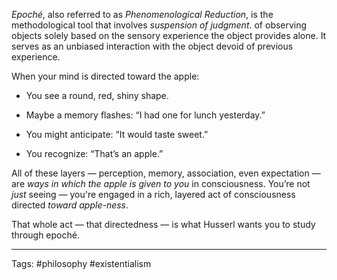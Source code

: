 *Epoché*, also referred to as *Phenomenological Reduction*, is the methodological tool that involves *suspension of judgment*. of observing objects solely based on the sensory experience the object provides alone. It serves as an unbiased interaction with the object devoid of previous experience. 

When your mind is directed toward the apple:

- You see a round, red, shiny shape.
    
- Maybe a memory flashes: “I had one for lunch yesterday.”
    
- You might anticipate: “It would taste sweet.”
    
- You recognize: “That’s an apple.”
    

All of these layers — perception, memory, association, even expectation — are _ways in which the apple is given to you_ in consciousness. You’re not _just_ seeing — you're engaged in a rich, layered act of consciousness directed _toward apple-ness_.

That whole act — that directedness — is what Husserl wants you to study through epoché.

___
Tags: #philosophy #existentialism